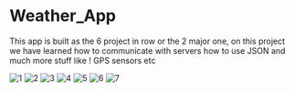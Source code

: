 # Weather_App

This app is built as the 6 project in row or the 2 major one, on this project we have learned how to communicate with servers how to use JSON and much more stuff like !
GPS sensors etc

![1](https://user-images.githubusercontent.com/69488900/227727416-19f0bb68-ef9f-43c0-b6b1-2fe91c45f762.png)
![2](https://user-images.githubusercontent.com/69488900/227727288-c38f380d-58fb-4de0-8342-077fe6821c8d.png)
![3](https://user-images.githubusercontent.com/69488900/227727294-f0dcb00b-0404-4f8e-a82b-36334f7968b2.png)
![4](https://user-images.githubusercontent.com/69488900/227727301-faac0b7e-1ce6-46eb-bc11-45f8103f139b.png)
![5](https://user-images.githubusercontent.com/69488900/227727305-f96c1405-d0da-4286-92d0-526a423c6a85.png)
![6](https://user-images.githubusercontent.com/69488900/227727315-0d65f0ad-c340-4812-b77f-4598623a8241.png)
![7](https://user-images.githubusercontent.com/69488900/227727337-a5b221e8-c13a-4a44-8589-2f17db2869f3.png)
